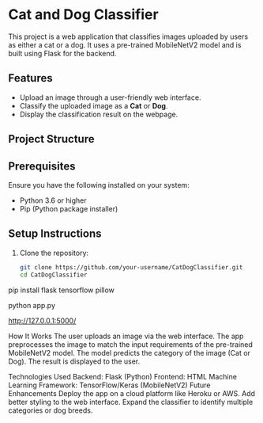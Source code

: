 # Cat and Dog Classifier

This project is a web application that classifies images uploaded by users as either a cat or a dog. It uses a pre-trained MobileNetV2 model and is built using Flask for the backend.

## Features

- Upload an image through a user-friendly web interface.
- Classify the uploaded image as a **Cat** or **Dog**.
- Display the classification result on the webpage.

## Project Structure


## Prerequisites

Ensure you have the following installed on your system:
- Python 3.6 or higher
- Pip (Python package installer)

## Setup Instructions

1. Clone the repository:
   ```bash
   git clone https://github.com/your-username/CatDogClassifier.git
   cd CatDogClassifier

pip install flask tensorflow pillow

python app.py

http://127.0.0.1:5000/

How It Works
The user uploads an image via the web interface.
The app preprocesses the image to match the input requirements of the pre-trained MobileNetV2 model.
The model predicts the category of the image (Cat or Dog).
The result is displayed to the user.


Technologies Used
Backend: Flask (Python)
Frontend: HTML
Machine Learning Framework: TensorFlow/Keras (MobileNetV2)
Future Enhancements
Deploy the app on a cloud platform like Heroku or AWS.
Add better styling to the web interface.
Expand the classifier to identify multiple categories or dog breeds.
